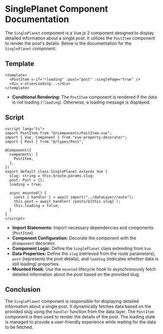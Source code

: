 # SinglePlanet Component Documentation

The `SinglePlanet` component is a Vue.js 2 component designed to display detailed information about a single post. It utilizes the `PostItem` component to render the post's details. Below is the documentation for the `SinglePlanet` component.

## Template

```vue
<template>
  <PostItem v-if="!loading" :post="post" :singlePage="true" />
  <div v-else>Loading...</div>
</template>
```

- **Conditional Rendering:** The `PostItem` component is rendered if the data is not loading (`!loading`). Otherwise, a loading message is displayed.

## Script

```vue
<script lang="ts">
import PostItem from "@/components/PostItem.vue";
import { Vue, Component } from "vue-property-decorator";
import { Post } from "@/types/Post";

@Component({
  components: {
    PostItem,
  },
})
export default class SinglePlanet extends Vue {
  slug: string = this.$route.params.slug;
  post: Post = {};
  loading = true;

  async mounted() {
    const { handler } = await import("../dataLayer/route");
    this.post = await handler(`/posts/${this.slug}`);
    this.loading = false;
  }
}
</script>
```

- **Import Statements:** Import necessary dependencies and components (`PostItem`).
- **Component Configuration:** Decorate the component with the `@Component` decorator.
- **Component Logic:** Define the `SinglePlanet` class extending from `Vue`.
- **Data Properties:** Define the `slug` (retrieved from the route parameters), `post` (represents the post details), and `loading` (indicates whether data is still loading) properties.
- **Mounted Hook:** Use the `mounted` lifecycle hook to asynchronously fetch detailed information about the post based on the provided slug.

## Conclusion

The `SinglePlanet` component is responsible for displaying detailed information about a single post. It dynamically fetches data based on the provided slug using the `handler` function from the data layer. The `PostItem` component is then used to render the details of the post. The loading state is managed to provide a user-friendly experience while waiting for the data to be fetched.